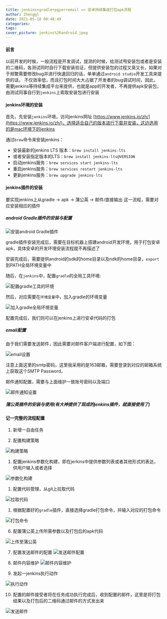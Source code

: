 ```yaml
---
title: jenkins+gradle+pgyer+email => 安卓持续集成打包apk流程
author: Zhenggl
date: 2021-05-18 00:48:49
categories:
tags:
cover_picture: jenkins%20android.jpeg
---
```


#### 前言

以前开发的时候，一般流程是开发调试，提测的时候，给测试甩安装包或者是安装的二维码，各测试同时自行下载安装验证，但提供安装包的过程又臭又长，如果对于频繁需要修改bug并进行快速回归的话，单单通过`android studio`开发工具来提供的话，
不仅效率低，而且打包时间大大占据了开发者的bug调试时间，因此，需要jenkins等持续集成平台来提供，也就是app的开发者，不再提供apk安装包，由测试同事自行到`jenkins`上索取安装包进行安装

#### jenkins环境的安装
首先，先安装`jenkins`环境，访问jenkins网址 [https://www.jenkins.io/zh/](https://www.jenkins.io/zh/)，选择适合自己的版本进行下载并安装，这边选用的是mac环境下的jenkins

通过`brew`命令来安装jenkins：

+ 安装最新的jenkins LTS 版本：`brew install jenkins-lts`
+ 或者安装指定版本的LTS：`brew install jenkins-lts@VERSION`
+ 启动jenkins服务：`brew services start jenkins-lts`
+ 重启jenkins服务：`brew services restart jenkins-lts`
+ 更新jenkins服务：`brew upgrade jenkins-lts`

#### jenkins插件的安装
要实现jenkins上从gradle -> apk -> 蒲公英 -> 邮件/直接输出
这一流程，需要对应安装相应的插件

##### android Gradle插件的安装与配置

![安装android Gradle插件](jenkins-plugins-gradle.png)

gradle插件安装完成后，需要在目标机器上搭建android开发环境，用于打包安卓apk，具体安卓的开发环境安装流程就不再描述了

安装完成后，需要提供android的sdk的home目录以及ndk的home目录，`export`到PATH全局环境变量中

随后，在`jenkins`中，配置`gradle`的全局工具环境:

![配置gradle工具的环境](jenkins-tools-gradle.png)

然后，对应需要在`环境变量`中，加入gradle的环境变量

![加入gradle全局环境变量](jenkins-global-env.png)

配置完成后，我们则可以在jenkins上进行安卓代码的打包

##### email配置

由于我们需要发送邮件，因此需要对邮件客户端进行配置，如下图：

![email设置](jenkins-email-setting.png)

注意上面这里的smtp密码，这里我采用的是163邮箱，需要登录到对应的邮箱系统上获取这个SMTP Password，

邮件通知配置，需要与上面维护一致账号密码以及端口

![邮件通知设置](jenkins-email-notice.png)

##### 蒲公英插件的安装与使用(有大神提供了现成的jenkins插件，就直接使用了)

#### 记一完整的流程配置

1. 新增一自由任务

2. 配置构建策略

![构建策略](jenkins-build-rule.png)

1. 配置jenkins参数化构建，即在jerkins中提供参数列表或者其他形式的表达，供用户输入或者选择

![参数化构建](jenkins-build-params.png)

1. 配置代码管理，从git上拉取代码

![拉取代码](jenkins-code-mag.png)

1. 根据配置好的`gradle`插件，直接选择gradle打包命令，并输入对应的打包命令

![打包命令](jenkins-build-action.png)

6. 配置蒲公英上传所需参数以及打包后的apk代码

![上传至蒲公英](jenkins-upload-pgy.png)

7. 配置发送邮件的配置
![发送邮件配置](jenkins-send-email.png)

8. 邮件内容维护
![邮件内容维护](jenkins-send-email.png)

9. 发起一jenkins执行动作

![执行动作](jenkins-start-action.png)

10. 配置的邮件接受者将在任务成功执行完成后，收到配置的邮件，这里是将打包结果以及打包后的二维码通过邮件的方式发出来

![发送邮件](jenkins-start-action.png)
